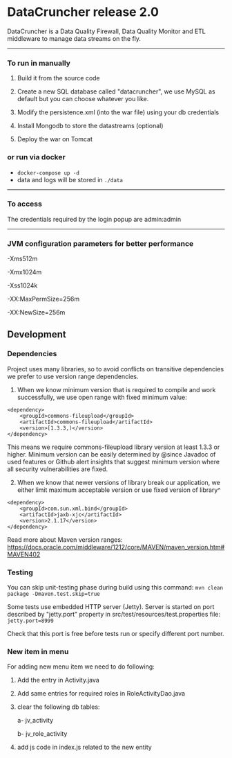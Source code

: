 # DataCruncher release 2.0
DataCruncher is a Data Quality Firewall, Data Quality Monitor and ETL middleware to manage data streams on the fly.


-----------------------------
### To run in manually

1. Build it from the source code

2. Create a new SQL database called "datacruncher", we use MySQL as default but you can choose whatever you like.

3. Modify the persistence.xml (into the war file) using your db credentials

4. Install Mongodb to store the datastreams (optional)

5. Deploy the war on Tomcat

### or run via docker

  - `docker-compose up -d`
  - data and logs will be stored in `./data`


-----------------------------
### To access

The credentials required by the login popup are
admin:admin

-----------------------------
### JVM configuration parameters for better performance

-Xms512m

-Xmx1024m

-Xss1024k

-XX:MaxPermSize=256m

-XX:NewSize=256m

## Development

### Dependencies

Project uses many libraries, so to avoid conflicts on transitive dependencies we prefer to use version range dependencies.

1. When we know minimum version that is required to compile and work successfully, we use open range with fixed minimum value:
```
<dependency>
    <groupId>commons-fileupload</groupId>
    <artifactId>commons-fileupload</artifactId>
    <version>[1.3.3,)</version>
</dependency>
```
This means we require commons-fileupload library version at least 1.3.3 or higher.
Minimum version can be easily determined by @since Javadoc of used features or Github alert insights that suggest minimum version where all security vulnerabilities are fixed.

2. When we know that newer versions of library break our application, we either limit maximum acceptable version or use fixed version of library^
```
<dependency>
    <groupId>com.sun.xml.bind</groupId>
    <artifactId>jaxb-xjc</artifactId>
    <version>2.1.17</version>
</dependency>
```

Read more about Maven version ranges: https://docs.oracle.com/middleware/1212/core/MAVEN/maven_version.htm#MAVEN402

### Testing

You can skip unit-testing phase during build using this command:
```mvn clean package -Dmaven.test.skip=true```

Some tests use embedded HTTP server (Jetty). Server is started on port described by "jetty.port" property in src/test/resources/test.properties file:
```jetty.port=8999```

Check that this port is free before tests run or specify different port number.


### New item in menu

For adding new menu item we need to do following:

1) Add the entry in Activity.java

2) Add same  entries for required roles in RoleActivityDao.java

3) clear the following db tables:

    a- jv_activity

    b- jv_role_activity

4) add js code in index.js related to the new entity

